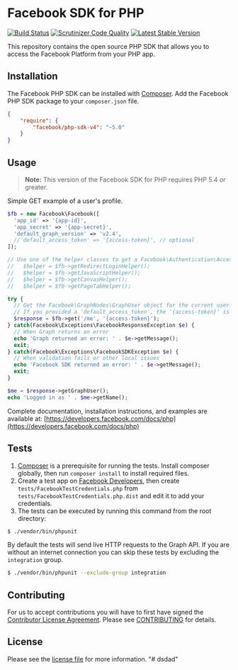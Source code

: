 # Facebook SDK for PHP

[![Build Status](https://img.shields.io/travis/facebook/facebook-php-sdk-v4/master.svg)](https://travis-ci.org/facebook/facebook-php-sdk-v4)
[![Scrutinizer Code Quality](https://scrutinizer-ci.com/g/facebook/facebook-php-sdk-v4/badges/quality-score.png?b=master)](https://scrutinizer-ci.com/g/facebook/facebook-php-sdk-v4/?branch=master)
[![Latest Stable Version](http://img.shields.io/badge/Latest%20Stable-5.0.0-blue.svg)](https://packagist.org/packages/facebook/php-sdk-v4)


This repository contains the open source PHP SDK that allows you to access the Facebook Platform from your PHP app.


## Installation

The Facebook PHP SDK can be installed with [Composer](https://getcomposer.org/). Add the Facebook PHP SDK package to your `composer.json` file.

```json
{
    "require": {
        "facebook/php-sdk-v4": "~5.0"
    }
}
```


## Usage

> **Note:** This version of the Facebook SDK for PHP requires PHP 5.4 or greater.

Simple GET example of a user's profile.

```php
$fb = new Facebook\Facebook([
  'app_id' => '{app-id}',
  'app_secret' => '{app-secret}',
  'default_graph_version' => 'v2.4',
  //'default_access_token' => '{access-token}', // optional
]);

// Use one of the helper classes to get a Facebook\Authentication\AccessToken entity.
//   $helper = $fb->getRedirectLoginHelper();
//   $helper = $fb->getJavaScriptHelper();
//   $helper = $fb->getCanvasHelper();
//   $helper = $fb->getPageTabHelper();

try {
  // Get the Facebook\GraphNodes\GraphUser object for the current user.
  // If you provided a 'default_access_token', the '{access-token}' is optional.
  $response = $fb->get('/me', '{access-token}');
} catch(Facebook\Exceptions\FacebookResponseException $e) {
  // When Graph returns an error
  echo 'Graph returned an error: ' . $e->getMessage();
  exit;
} catch(Facebook\Exceptions\FacebookSDKException $e) {
  // When validation fails or other local issues
  echo 'Facebook SDK returned an error: ' . $e->getMessage();
  exit;
}

$me = $response->getGraphUser();
echo 'Logged in as ' . $me->getName();
```

Complete documentation, installation instructions, and examples are available at: [https://developers.facebook.com/docs/php](https://developers.facebook.com/docs/php)


## Tests

1. [Composer](https://getcomposer.org/) is a prerequisite for running the tests. Install composer globally, then run `composer install` to install required files.
2. Create a test app on [Facebook Developers](https://developers.facebook.com), then create `tests/FacebookTestCredentials.php` from `tests/FacebookTestCredentials.php.dist` and edit it to add your credentials.
3. The tests can be executed by running this command from the root directory:

```bash
$ ./vendor/bin/phpunit
```

By default the tests will send live HTTP requests to the Graph API. If you are without an internet connection you can skip these tests by excluding the `integration` group.

```bash
$ ./vendor/bin/phpunit --exclude-group integration
```


## Contributing

For us to accept contributions you will have to first have signed the [Contributor License Agreement](https://developers.facebook.com/opensource/cla). Please see [CONTRIBUTING](https://github.com/facebook/facebook-php-sdk-v4/blob/master/CONTRIBUTING.md) for details.


## License

Please see the [license file](https://github.com/facebook/facebook-php-sdk-v4/blob/master/LICENSE) for more information.
"# dsdad" 
